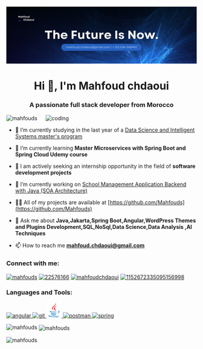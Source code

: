 ![logo](https://github.com/Mahfouds/Mahfouds/blob/main/banner.png)
<h1 align="center">Hi 👋, I'm Mahfoud chdaoui</h1>
<h3 align="center">A passionate full stack developer from Morocco</h3>
<img align="right" alt="coding" width="400" src="https://camo.githubusercontent.com/c1dcb74cc1c1835b1d716f5051499a2814c683c806b15f04b0eba492863703e9/68747470733a2f2f63646e2e6472696262626c652e636f6d2f75736572732f3733303730332f73637265656e73686f74732f363538313234332f6176656e746f2e676966">

<p align="left"> <img src="https://komarev.com/ghpvc/?username=mahfouds&label=Profile%20views&color=0e75b6&style=flat" alt="mahfouds" /> </p>

- 🔭 I’m currently studying in the last year of a [Data Science and Intelligent Systems master's program](https://fst-usmba.ac.ma/framework/uploads/2021/12/MST-SDSI.pdf)

- 🌱 I’m currently learning **Master Microservices with Spring Boot and Spring Cloud Udemy course**

- 👯 I am actively seeking an internship opportunity in the field of **software development projects**

- 🌱 I’m currently working on [School Management Application Backend with Java (SOA Architecture)](https://github.com/baroudu1/school-back-end)

- 👨‍💻 All of my projects are available at [https://github.com/Mahfouds](https://github.com/Mahfouds)

- 💬 Ask me about **Java,Jakarta,Spring Boot,Angular,WordPress Themes and Plugins Development,SQL,NoSql,Data Science,Data Analysis ,AI Techniques**

- 📫 How to reach me **mahfoud.chdaoui@gmail.com**

<h3 align="left">Connect with me:</h3>
<p align="left">
<a href="https://linkedin.com/in/mahfouds" target="blank"><img align="center" src="https://raw.githubusercontent.com/rahuldkjain/github-profile-readme-generator/master/src/images/icons/Social/linked-in-alt.svg" alt="mahfouds" height="30" width="40" /></a>
<a href="https://stackoverflow.com/users/22576166" target="blank"><img align="center" src="https://raw.githubusercontent.com/rahuldkjain/github-profile-readme-generator/master/src/images/icons/Social/stack-overflow.svg" alt="22576166" height="30" width="40" /></a>
<a href="https://kaggle.com/mahfoudchdaoui" target="blank"><img align="center" src="https://raw.githubusercontent.com/rahuldkjain/github-profile-readme-generator/master/src/images/icons/Social/kaggle.svg" alt="mahfoudchdaoui" height="30" width="40" /></a>
<a href="https://discord.gg/1152672335095156998" target="blank"><img align="center" src="https://raw.githubusercontent.com/rahuldkjain/github-profile-readme-generator/master/src/images/icons/Social/discord.svg" alt="1152672335095156998" height="30" width="40" /></a>
</p>

<h3 align="left">Languages and Tools:</h3>
<p align="left"> <a href="https://angular.io" target="_blank" rel="noreferrer"> <img src="https://angular.io/assets/images/logos/angular/angular.svg" alt="angular" width="40" height="40"/> </a> <a href="https://git-scm.com/" target="_blank" rel="noreferrer"> <img src="https://www.vectorlogo.zone/logos/git-scm/git-scm-icon.svg" alt="git" width="40" height="40"/> </a> <a href="https://www.java.com" target="_blank" rel="noreferrer"> <img src="https://raw.githubusercontent.com/devicons/devicon/master/icons/java/java-original.svg" alt="java" width="40" height="40"/> </a> <a href="https://postman.com" target="_blank" rel="noreferrer"> <img src="https://www.vectorlogo.zone/logos/getpostman/getpostman-icon.svg" alt="postman" width="40" height="40"/> </a> <a href="https://spring.io/" target="_blank" rel="noreferrer"> <img src="https://www.vectorlogo.zone/logos/springio/springio-icon.svg" alt="spring" width="40" height="40"/> </a> </p>

<p><img align="left" src="https://github-readme-stats.vercel.app/api/top-langs?username=mahfouds&show_icons=true&locale=en&layout=compact" alt="mahfouds" /></p>

<p>&nbsp;<img align="center" src="https://github-readme-stats.vercel.app/api?username=mahfouds&show_icons=true&locale=en" alt="mahfouds" /></p>

<p><img align="center" src="https://github-readme-streak-stats.herokuapp.com/?user=mahfouds&" alt="mahfouds" /></p>
